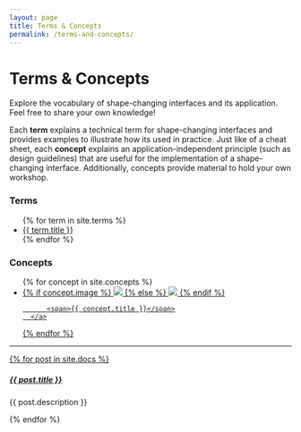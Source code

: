 ```yaml
---
layout: page
title: Terms & Concepts
permalink: /terms-and-concepts/
---
```


# Terms & Concepts

Explore the vocabulary of shape-changing interfaces and its application. Feel free to share your own knowledge!  

Each **term** explains a technical term for shape-changing interfaces and provides examples to illustrate how its used in practice. Just like of a cheat sheet, each **concept** explains an application-independent principle (such as design guidelines) that are useful for the implementation of a shape-changing interface. Additionally, concepts provide material to hold your own workshop.

### Terms
<ul class="plain column">{% for term in site.terms %} 
    <li><a href="{{ term.url | prepend: site.baseurl }}" alt="{{ term.description }}">{{ term.title }}</a></li>  
{% endfor %}
</ul>

### Concepts
<ul class="tile">{% for concept in site.concepts %} 
    <li>
      <a href="{{ concept.url | prepend: site.baseurl }}" alt="{{ concept.description }}">
            {% if concept.image %}
                <img src="{{ concept.image }}">
            {% else %}
                <img src="https://images.unsplash.com/photo-1566041510639-8d95a2490bfb?ixlib=rb-1.2.1&ixid=eyJhcHBfaWQiOjEyMDd9&auto=format&fit=crop&w=626&q=80">
            {% endif %}

          <span>{{ concept.title }}</span>
      </a>
  </li>
   <!-- <li><a href="{{ concept.url | prepend: site.baseurl }}" alt="{{ concept.description }}">{{ concept.title }}</a></li>  -->
{% endfor %}
</ul>

<div class="section-index">
    <hr class="panel-line">
    {% for post in site.docs  %}        
    <div class="entry">
    <h5><a href="{{ post.url | prepend: site.baseurl }}">{{ post.title }}</a></h5>
    <p>{{ post.description }}</p>
    </div>{% endfor %}
</div>
